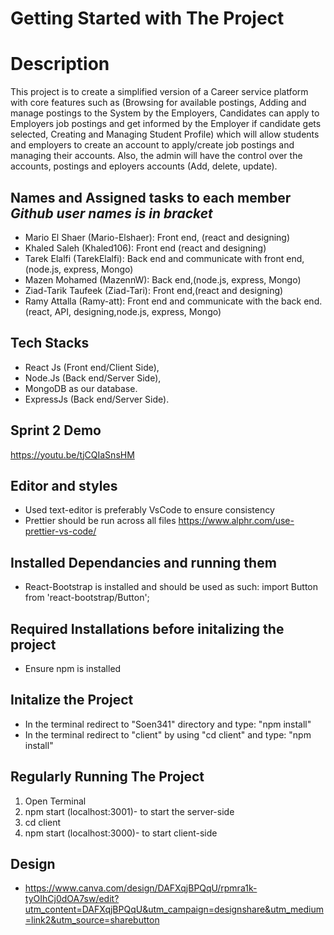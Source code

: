 # Getting Started with The Project
# Description
This project is to create a simplified version of a Career service platform with core features such as (Browsing for available postings, Adding and manage postings to the System by the Employers, Candidates can apply to Employers job postings and get informed by the Employer if candidate gets selected, Creating and Managing Student Profile) which will allow students and employers to create an account to apply/create job postings and managing their accounts. Also, the admin will have the control over the accounts, postings and eployers accounts (Add, delete, update).

## Names and Assigned tasks to each member *Github user names is in bracket*
- Mario El Shaer (Mario-Elshaer): Front end, (react and designing)
- Khaled Saleh (Khaled106): Front end (react and designing)
- Tarek  Elalfi (TarekElalfi): Back end and communicate with front end,(node.js, express, Mongo)
- Mazen Mohamed (MazennW): Back end,(node.js, express, Mongo)
- Ziad-Tarik Taufeek (Ziad-Tari): Front end,(react and designing)
- Ramy Attalla (Ramy-att): Front end and communicate with the back end.(react, API, designing,node.js, express, Mongo)

## Tech Stacks
- React Js (Front end/Client Side),
- Node.Js (Back end/Server Side),
- MongoDB as our database.
- ExpressJs (Back end/Server Side).

## Sprint 2 Demo
https://youtu.be/tjCQIaSnsHM

## Editor and styles
- Used text-editor is preferably VsCode to ensure consistency 
- Prettier should be run across all files https://www.alphr.com/use-prettier-vs-code/

## Installed Dependancies and running them
- React-Bootstrap is installed and should be used as such: import Button from 'react-bootstrap/Button';

## Required Installations before initalizing the project
- Ensure npm is installed

## Initalize the Project
- In the terminal redirect to "Soen341" directory and type: "npm install"
- In the terminal redirect to "client" by using "cd client" and type: "npm install"

## Regularly Running The Project 
1. Open Terminal
2. npm start (localhost:3001)- to start the server-side
2. cd client
2. npm start (localhost:3000)- to start client-side

## Design
- https://www.canva.com/design/DAFXqjBPQqU/rpmra1k-tyOIhCj0dOA7sw/edit?utm_content=DAFXqjBPQqU&utm_campaign=designshare&utm_medium=link2&utm_source=sharebutton
